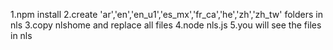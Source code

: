 1.npm install
2.create 'ar','en','en_u1','es_mx','fr_ca','he','zh','zh_tw' folders in nls
3.copy nlshome and replace all files
4.node nls.js
5.you will see the files in nls